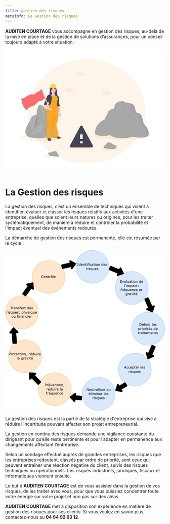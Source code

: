 ```yaml
---
title: gestion-des-risques
metainfo: La Gestion des risques
---
```


**AUDITEN COURTAGE** vous accompagne en gestion des risques, au-delà de la mise en place et de
la gestion de solutions d’assurances, pour un conseil toujours adapté à votre situation.

![](..\src\assets\danger.png)

# La Gestion des risques

La gestion des risques, c’est un ensemble de techniques qui visent à identifier, évaluer et classer les risques relatifs aux activités d'une entreprise, quelles que soient leurs natures ou origines, pour les traiter systématiquement, de manière à réduire et contrôler la probabilité et l'impact éventuel des événements redoutés.

La démarche de gestion des risques est permanente, elle est résumée par le cycle :

![diagram](..\src\assets\Diagram.jpg)

La gestion des risques est la partie de la stratégie d'entreprise qui vise à réduire l’incertitude pouvant affecter son projet entrepreneurial.

La gestion en continu des risques demande une vigilance constante du dirigeant pour qu’elle reste pertinente et pour l’adapter en permanence aux changements affectant l’entreprise.

Selon un sondage effectué auprès de grandes entreprises, les risques que les entreprises redoutent, classés par ordre de priorité, sont ceux qui peuvent entraîner une réaction négative du client, suivis des risques techniques ou opérationnels. Les risques industriels, juridiques, fiscaux et informatiques viennent ensuite.

Le but d’**AUDITEN COURTAGE** est de vous assister dans la gestion de vos risques, de les traiter avec vous, pour que vous puissiez concentrer toute votre énergie sur votre projet et non pas sur des aléas.

 

**AUDITEN COURTAGE** met à disposition son expérience en matière de gestion des risques pour ses clients. Si vous voulez en savoir plus, contactez-nous au **04 94 92 63 12**.
